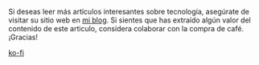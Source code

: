 







Si deseas leer más artículos interesantes sobre tecnología, asegúrate de visitar su sitio web en [mi blog](https://romanohector.vercel.app/).
Si sientes que has extraído algún valor del contenido de este articulo, considera colaborar con la compra de café. ¡Gracias!

[ko-fi](https://ko-fi.com/hectorromano)